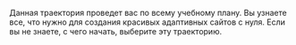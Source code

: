 Данная траектория проведет вас по всему учебному плану. Вы узнаете все, что нужно для создания красивых адаптивных сайтов с нуля. Если вы не знаете, с чего начать, выберите эту траекторию.
